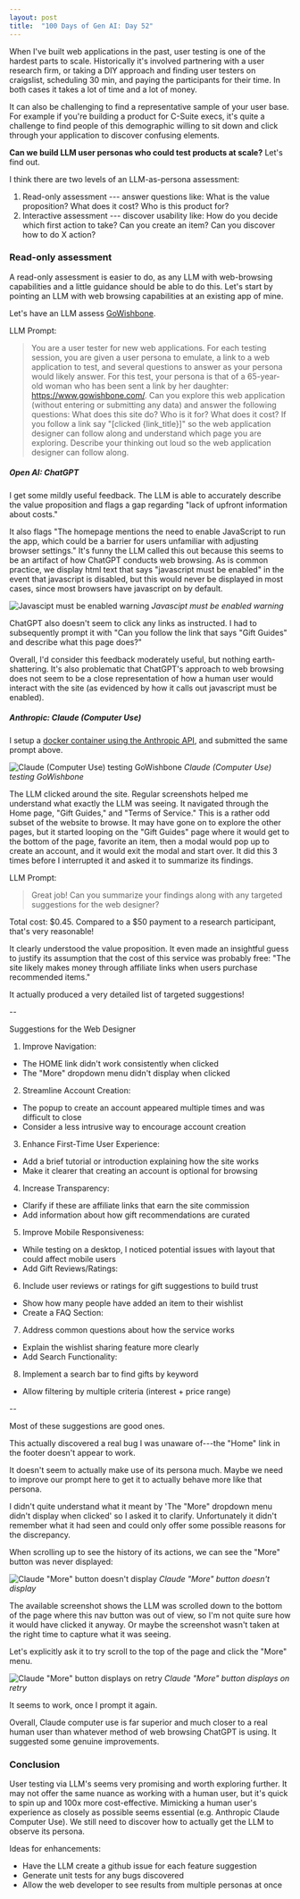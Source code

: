 ```yaml
---
layout: post
title:  "100 Days of Gen AI: Day 52"
---
```


When I've built web applications in the past, user testing is one of the hardest parts to scale. Historically it's involved partnering with a user research firm, or taking a DIY approach and finding user testers on craigslist, scheduling 30 min, and paying the participants for their time. In both cases it takes a lot of time and a lot of money. 

It can also be challenging to find a representative sample of your user base. For example if you're building a product for C-Suite execs, it's quite a challenge to find people of this demographic willing to sit down and click through your application to discover confusing elements.

**Can we build LLM user personas who could test products at scale?** Let's find out.

I think there are two levels of an LLM-as-persona assessment:
1. Read-only assessment --- answer questions like: What is the value proposition? What does it cost? Who is this product for?
2. Interactive assessment --- discover usability like: How do you decide which first action to take? Can you create an item? Can you discover how to do X action?

### Read-only assessment

A read-only assessment is easier to do, as any LLM with web-browsing capabilities and a little guidance should be able to do this. Let's start by pointing an LLM with web browsing capabilities at an existing app of mine.

Let's have an LLM assess [GoWishbone](https://www.gowishbone.com/).

LLM Prompt:
>You are a user tester for new web applications. For each testing session, you are given a user persona to emulate, a link to a web application to test, and several questions to answer as your persona would likely answer. For this test, your persona is that of a 65-year-old woman who has been sent a link by her daughter: https://www.gowishbone.com/. Can you explore this web application (without entering or submitting any data) and answer the following questions: What does this site do? Who is it for? What does it cost? If you follow a link say "[clicked {link_title}]" so the web application designer can follow along and understand which page you are exploring. Describe your thinking out loud so the web application designer can follow along.

##### Open AI: ChatGPT

I get some mildly useful feedback. The LLM is able to accurately describe the value proposition and flags a gap regarding "lack of upfront information about costs." 

It also flags "The homepage mentions the need to enable JavaScript to run the app, which could be a barrier for users unfamiliar with adjusting browser settings." It's funny the LLM called this out because this seems to be an artifact of how ChatGPT conducts web browsing. As is common practice, we display html text that says "javascript must be enabled" in the event that javascript is disabled, but this would never be displayed in most cases, since most browsers have javascript on by default.

![Javascipt must be enabled warning](../assets/2025-04-01-disable-js.png)
*Javascipt must be enabled warning*

ChatGPT also doesn't seem to click any links as instructed. I had to subsequently prompt it with "Can you follow the link that says "Gift Guides" and describe what this page does?"

Overall, I'd consider this feedback moderately useful, but nothing earth-shattering. It's also problematic that ChatGPT's approach to web browsing does not seem to be a close representation of how a human user would interact with the site (as evidenced by how it calls out javascript must be enabled).

##### Anthropic: Claude (Computer Use)

I setup a [docker container using the Anthropic API](https://github.com/anthropics/anthropic-quickstarts/tree/main/computer-use-demo#anthropic-api), and submitted the same prompt above.

![Claude (Computer Use) testing GoWishbone](../assets/2025-04-01-claude-computer.png)
*Claude (Computer Use) testing GoWishbone*

The LLM clicked around the site. Regular screenshots helped me understand what exactly the LLM was seeing. It navigated through the Home page, "Gift Guides," and "Terms of Service." This is a rather odd subset of the website to browse. It may have gone on to explore the other pages, but it started looping on the "Gift Guides" page where it would get to the bottom of the page, favorite an item, then a modal would pop up to create an account, and it would exit the modal and start over. It did this 3 times before I interrupted it and asked it to summarize its findings.

LLM Prompt:
>Great job! Can you summarize your findings along with any targeted suggestions for the web designer?

Total cost: $0.45. Compared to a $50 payment to a research participant, that's very reasonable!

It clearly understood the value proposition. 
It even made an insightful guess to justify its assumption that the cost of this service was probably free: "The site likely makes money through affiliate links when users purchase recommended items."

It actually produced a very detailed list of targeted suggestions! 

--

Suggestions for the Web Designer
1. Improve Navigation:
* The HOME link didn't work consistently when clicked
* The "More" dropdown menu didn't display when clicked

2. Streamline Account Creation:
* The popup to create an account appeared multiple times and was difficult to close
* Consider a less intrusive way to encourage account creation

3. Enhance First-Time User Experience:
* Add a brief tutorial or introduction explaining how the site works
* Make it clearer that creating an account is optional for browsing

4. Increase Transparency:
* Clarify if these are affiliate links that earn the site commission
* Add information about how gift recommendations are curated

5. Improve Mobile Responsiveness:
* While testing on a desktop, I noticed potential issues with layout that could affect mobile users
* Add Gift Reviews/Ratings:

6. Include user reviews or ratings for gift suggestions to build trust
* Show how many people have added an item to their wishlist
* Create a FAQ Section:

7. Address common questions about how the service works
* Explain the wishlist sharing feature more clearly
* Add Search Functionality:

8. Implement a search bar to find gifts by keyword
* Allow filtering by multiple criteria (interest + price range)

--

Most of these suggestions are good ones.

This actually discovered a real bug I was unaware of---the "Home" link in the footer doesn't appear to work.

It doesn't seem to actually make use of its persona much.
Maybe we need to improve our prompt here to get it to actually behave more like that persona.

I didn't quite understand what it meant by 'The "More" dropdown menu didn't display when clicked' so I asked it to clarify.
Unfortunately it didn't remember what it had seen and could only offer some possible reasons for the discrepancy.

When scrolling up to see the history of its actions, we can see the "More" button was never displayed:

![Claude "More" button doesn't display](../assets/2025-04-01-claude-more-missing.png)
*Claude "More" button doesn't display*

The available screenshot shows the LLM was scrolled down to the bottom of the page where this nav button was out of view, so I'm not quite sure how it would have clicked it anyway.
Or maybe the screenshot wasn't taken at the right time to capture what it was seeing.

Let's explicitly ask it to try scroll to the top of the page and click the "More" menu.

![Claude "More" button displays on retry](../assets/2025-04-01-claude-more-found.png)
*Claude "More" button displays on retry*

It seems to work, once I prompt it again.

Overall, Claude computer use is far superior and much closer to a real human user than whatever method of web browsing ChatGPT is using.
It suggested some genuine improvements.


### Conclusion

User testing via LLM's seems very promising and worth exploring further.
It may not offer the same nuance as working with a human user, but it's quick to spin up and 100x more cost-effective.
Mimicking a human user's experience as closely as possible seems essential (e.g. Anthropic Claude Computer Use).
We still need to discover how to actually get the LLM to observe its persona.

Ideas for enhancements:
* Have the LLM create a github issue for each feature suggestion
* Generate unit tests for any bugs discovered
* Allow the web developer to see results from multiple personas at once
